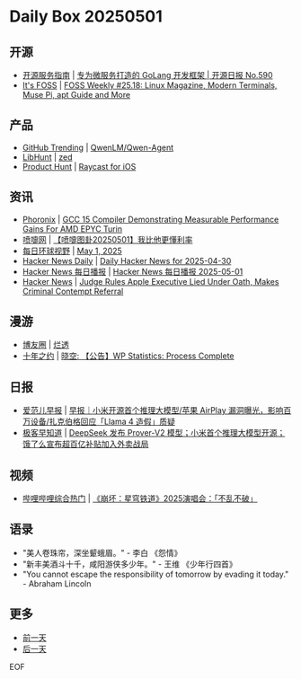 # Daily Box 20250501

## 开源
- [开源服务指南](https://osguider.com/blog/) | [专为微服务打造的 GoLang 开发框架 | 开源日报 No.590](https://osguider.com/blog/post/daily/daily-590/)
- [It's FOSS](https://itsfoss.com/) | [FOSS Weekly #25.18: Linux Magazine, Modern Terminals, Muse Pi, apt Guide and More](https://itsfoss.com/newsletter/foss-weekly-25-18/)

## 产品
- [GitHub Trending](https://github.com/trending?since=daily) | [QwenLM/Qwen-Agent](https://github.com/QwenLM/Qwen-Agent)
- [LibHunt](https://www.libhunt.com/) | [zed](https://www.libhunt.com/r/zed)
- [Product Hunt](https://www.producthunt.com) | [Raycast for iOS](https://www.producthunt.com/posts/raycast-for-ios)

## 资讯
- [Phoronix](https://www.phoronix.com/) | [GCC 15 Compiler Demonstrating Measurable Performance Gains For AMD EPYC Turin](https://www.phoronix.com/review/gcc15-amd-epyc-turin)
- [喷嚏网](http://www.dapenti.com/blog/blog.asp?subjectid=70&name=xilei) | [【喷嚏图卦20250501】我比他更懂利率](http://www.dapenti.com/blog/more.asp?name=xilei&id=185700)
- [每日环球视野](https://idai.ly/) | [May 1, 2025](http://m.idai.ly/se/a193iG?1746028800)
- [Hacker News Daily](https://www.daemonology.net/hn-daily/) | [Daily Hacker News for 2025-04-30](https://www.daemonology.net/hn-daily/2025-04-30.html)
- [Hacker News 每日播报](https://hacker-news.agi.li/) | [Hacker News 每日播报 2025-05-01](https://hacker-news.agi.li/post/2025-05-01)
- [Hacker News](https://news.ycombinator.com/front) | [Judge Rules Apple Executive Lied Under Oath, Makes Criminal Contempt Referral](https://news.ycombinator.com/item?id=43856795)

## 漫游
- [博友圈](https://www.boyouquan.com/home) | [烂透](https://www.boyouquan.com/go?from=feed&link=https%3A%2F%2Fitlu.net%2Farticles%2F2830.html)
- [十年之约](https://www.foreverblog.cn/feeds.html) | [晓空: 【公告】WP Statistics: Process Complete](https://blog.moeworld.tech/2025/04/25/%E3%80%90%E5%85%AC%E5%91%8A%E3%80%91wp-statistics-process-complete/)

## 日报
- [爱范儿早报](https://www.ifanr.com/category/ifanrnews) | [早报｜小米开源首个推理大模型/苹果 AirPlay 漏洞曝光，影响百万设备/扎克伯格回应「Llama 4 造假」质疑](https://www.ifanr.com/1622753)
- [极客早知道](https://www.geekpark.net/column/74) | [DeepSeek 发布 Prover-V2 模型；小米首个推理大模型开源；饿了么宣布超百亿补贴加入外卖战局](https://www.geekpark.net/news/348950)

## 视频
- [哔哩哔哩综合热门](https://www.bilibili.com/v/popular/all/) | [《崩坏：星穹铁道》2025演唱会：「不乱不破」](https://b23.tv/BV1pMGqzdEcy)

## 语录
- "美人卷珠帘，深坐颦蛾眉。" - 李白 《怨情》
- "新丰美酒斗十千，咸阳游侠多少年。" - 王维 《少年行四首》
- "You cannot escape the responsibility of tomorrow by evading it today." - Abraham Lincoln

## 更多
- [前一天](daily-box-20250430.md)
- [后一天](daily-box-20250502.md)

EOF